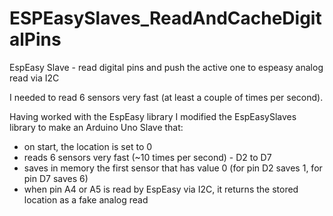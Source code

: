 # ESPEasySlaves_ReadAndCacheDigitalPins
EspEasy Slave - read digital pins and push the active one to espeasy analog read via I2C

I needed to read 6 sensors very fast (at least a couple of times per second).

Having worked with the EspEasy library I  modified the EspEasySlaves library to make an Arduino Uno Slave that:
- on start, the location is set to 0 
- reads 6 sensors very fast (~10 times per second) - D2 to D7
- saves in memory the first sensor that has value 0 (for pin D2 saves 1, for pin D7 saves 6)
- when pin A4 or A5 is read by EspEasy via I2C, it returns the stored location as a fake analog read
